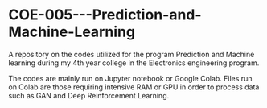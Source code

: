 # COE-005---Prediction-and-Machine-Learning
A repository on the codes utilized for the program Prediction and Machine learning during my 4th year college in the Electronics engineering program.

The codes are mainly run on Jupyter notebook or Google Colab. Files run on Colab are those requiring intensive RAM or GPU in order to process data such as GAN 
and Deep Reinforcement Learning.
